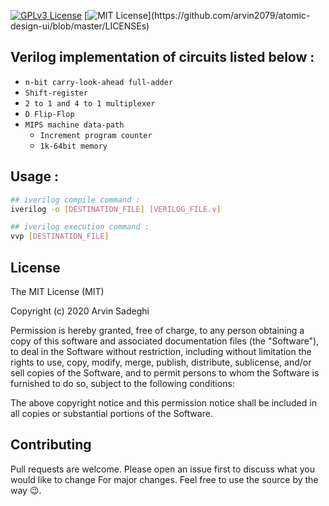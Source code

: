 
[![GPLv3 License](https://img.shields.io/badge/License-GPL%20v3-orange.svg)](https://opensource.org/licenses/) [![MIT License](https://img.shields.io/apm/l/atomic-design-ui.svg?)](https://github.com/arvin2079/atomic-design-ui/blob/master/LICENSEs)
## Verilog implementation of circuits listed below :
- `n-bit carry-look-ahead full-adder`
- `Shift-register`
- `2 to 1 and 4 to 1 multiplexer`
- `D Flip-Flop`
- `MIPS machine data-path`
	- `Increment program counter`
	- `1k-64bit memory`

## Usage :
```bash
## iverilog compile command :
iverilog -o [DESTINATION_FILE] [VERILOG_FILE.v]

## iverilog execution command :
vvp [DESTINATION_FILE]
```
## License
The MIT License (MIT)

Copyright (c) 2020 Arvin Sadeghi

Permission is hereby granted, free of charge, to any person obtaining a copy of this software and associated documentation files (the "Software"), to deal in the Software without restriction, including without limitation the rights to use, copy, modify, merge, publish, distribute, sublicense, and/or sell copies of the Software, and to permit persons to whom the Software is furnished to do so, subject to the following conditions:

The above copyright notice and this permission notice shall be included in all copies or substantial portions of the Software.

## Contributing
Pull requests are welcome.
Please open an issue first to discuss what you would like to change  For major changes.
Feel free to use the source by the way :wink:.
